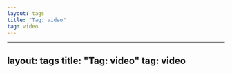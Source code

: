 ```yaml
---
layout: tags
title: "Tag: video"
tag: video
---
```

---
layout: tags
title: "Tag: video"
tag: video
---
